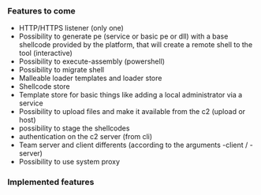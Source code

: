 ### Features to come

* HTTP/HTTPS listener (only one)
* Possibility to generate pe (service or basic pe or dll) with a base shellcode provided by the platform, that will create a remote shell to the tool (interactive)
* Possibility to execute-assembly (powershell)
* Possibility to migrate shell
* Malleable loader templates and loader store
* Shellcode store
* Template store for basic things like adding a local administrator via a service
* Possibility to upload files and make it available from the c2 (upload or host)
* possibility to stage the shellcodes
* authentication on the c2 server (from cli)
* Team server and client differents (according to the arguments -client / -server)
* Possibility to use system proxy




### Implemented features

